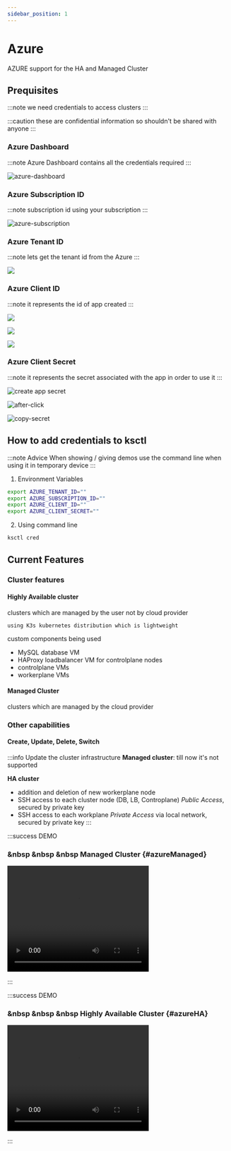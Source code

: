 ```yaml
---
sidebar_position: 1
---
```


# Azure

AZURE support for the HA and Managed Cluster


## Prequisites

:::note
we need credentials to access clusters
:::

:::caution
these are confidential information so shouldn't be shared with anyone
:::

### Azure Dashboard

:::note
Azure Dashboard contains all the credentials required
:::

![azure-dashboard](/img/azure/azure-dashboard.png)


### Azure Subscription ID

:::note
subscription id using your subscription
:::

![azure-subscription](/img/azure/azure-subs-id.png)



### Azure Tenant ID

:::note
lets get the tenant id from the Azure
:::

![](/img/azure/azure-tenantid.png)



### Azure Client ID

:::note
it represents the id of app created
:::

![](/img/azure/azure-create-app-reg.png)

![](/img/azure/azure-app-reg.png)

![](/img/azure/azure-clientid.png)



### Azure Client Secret

:::note
it represents the secret associated with the app in order to use it
:::

![create app secret](/img/azure/azure-client-secret1.png)


![after-click](/img/azure/azure-client-secret.png)


![copy-secret](/img/azure/azure-client-secret2.png)

## How to add credentials to ksctl

:::note Advice
When showing / giving demos use the command line
when using it in temporary device
:::

1. Environment Variables

```bash
export AZURE_TENANT_ID=""
export AZURE_SUBSCRIPTION_ID=""
export AZURE_CLIENT_ID=""
export AZURE_CLIENT_SECRET=""
```

2. Using command line

```bash
ksctl cred
```

## Current Features

### Cluster features
#### Highly Available cluster
clusters which are managed by the user not by cloud provider

    using K3s kubernetes distribution which is lightweight

custom components being used
- MySQL database VM
- HAProxy loadbalancer VM for controlplane nodes
- controlplane VMs
- workerplane VMs

#### Managed Cluster
clusters which are managed by the cloud provider

### Other capabilities

#### Create, Update, Delete, Switch

:::info Update the cluster infrastructure
**Managed cluster**: till now it's not supported

**HA cluster**
- addition and deletion of new workerplane node
- SSH access to each cluster node (DB, LB, Controplane) _Public Access_, secured by private key
- SSH access to each workplane _Private Access_ via local network, secured by private key
:::

:::success DEMO

### &nbsp &nbsp &nbsp Managed Cluster {#azureManaged}

<video width="320" height="240" controls>
<source src="../../videos/ksctl-azure-managed.mp4" type="video/mp4" />
Your browser does not support the video tag.
</video>

:::

:::success DEMO

### &nbsp &nbsp &nbsp Highly Available Cluster {#azureHA}

<video width="320" height="240" controls>
<source src="../../videos/ksctl-azure-ha.mp4" type="video/mp4" />
Your browser does not support the video tag.
</video>

:::

